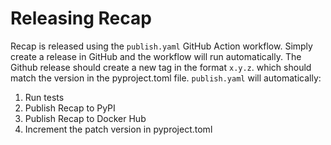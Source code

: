 # Releasing Recap

Recap is released using the `publish.yaml` GitHub Action workflow. Simply create a release in GitHub and the workflow will run automatically. The Github release should create a new tag in the format `x.y.z`. which should match the version in the pyproject.toml file. `publish.yaml` will automatically:

1. Run tests
2. Publish Recap to PyPI
3. Publish Recap to Docker Hub
4. Increment the patch version in pyproject.toml
